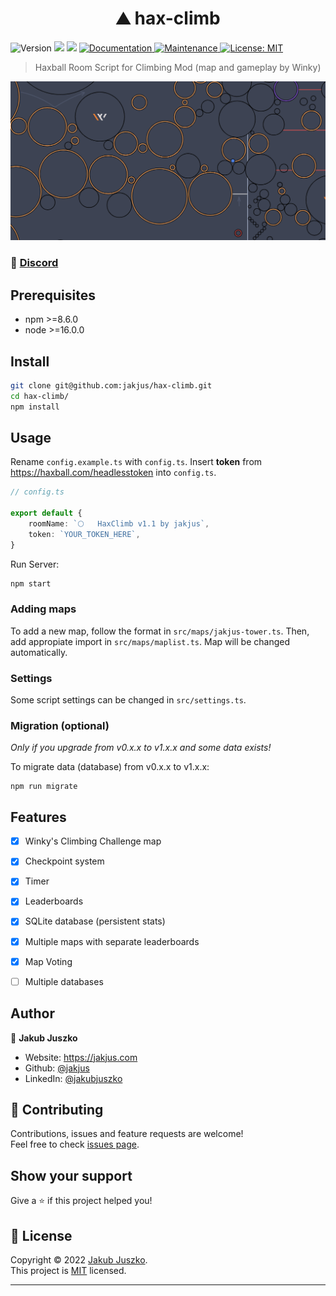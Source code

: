 <h1 align="center">⛰️ hax-climb</h1>
<p>
  <img alt="Version" src="https://img.shields.io/badge/version-1.1.0-blue.svg?cacheSeconds=2592000" />
  <img src="https://img.shields.io/badge/npm-%3E%3D8.6.0-blue.svg" />
  <img src="https://img.shields.io/badge/node-%3E%3D16.0.0-blue.svg" />
  <a href="https://github.com/jakjus/hax-climb#readme" target="_blank">
    <img alt="Documentation" src="https://img.shields.io/badge/documentation-yes-brightgreen.svg" />
  </a>
  <a href="https://github.com/jakjus/hax-climb/graphs/commit-activity" target="_blank">
    <img alt="Maintenance" src="https://img.shields.io/badge/Maintained%3F-yes-green.svg" />
  </a>
  <a href="https://github.com/jakjus/hax-climb/blob/master/LICENSE" target="_blank">
    <img alt="License: MIT" src="https://img.shields.io/github/license/jakjus/hax-climb" />
  </a>
</p>

> Haxball Room Script for Climbing Mod (map and gameplay by Winky)

![Preview](./preview.png)

### 🚀 [Discord](https://discord.gg/dYk5UXs)

## Prerequisites

- npm >=8.6.0
- node >=16.0.0

## Install

```sh
git clone git@github.com:jakjus/hax-climb.git
cd hax-climb/
npm install
```

## Usage

Rename `config.example.ts` with `config.ts`. Insert **token** from https://haxball.com/headlesstoken into `config.ts`.

```ts
// config.ts

export default {
    roomName: `🌕   HaxClimb v1.1 by jakjus`,
    token: `YOUR_TOKEN_HERE`,
}
```

Run Server:
```sh
npm start
```

### Adding maps
To add a new map, follow the format in `src/maps/jakjus-tower.ts`. Then, add appropiate import in `src/maps/maplist.ts`. Map will be changed automatically.

### Settings
Some script settings can be changed in `src/settings.ts`.

### Migration (optional)
*Only if you upgrade from v0.x.x to v1.x.x and some data exists!*

To migrate data (database) from v0.x.x to v1.x.x:
```
npm run migrate
```

## Features
- [x] Winky's Climbing Challenge map
- [x] Checkpoint system
- [x] Timer
- [x] Leaderboards
- [x] SQLite database (persistent stats)
- [x] Multiple maps with separate leaderboards
- [x] Map Voting
- [ ] Multiple databases


## Author

👤 **Jakub Juszko**

* Website: https://jakjus.com
* Github: [@jakjus](https://github.com/jakjus)
* LinkedIn: [@jakubjuszko](https://linkedin.com/in/jakubjuszko)

## 🤝 Contributing

Contributions, issues and feature requests are welcome!<br />Feel free to check [issues page](https://github.com/jakjus/hax-climb/issues). 

## Show your support

Give a ⭐️ if this project helped you!

## 📝 License

Copyright © 2022 [Jakub Juszko](https://github.com/jakjus).<br />
This project is [MIT](https://github.com/jakjus/hax-climb/blob/master/LICENSE) licensed.

***
